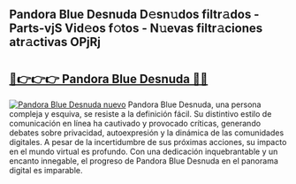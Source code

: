 ## Pandora Blue Desnuda D𝚎sn𝚞dos filtr𝚊dos - Parts-vjS Vid𝚎os f𝚘tos - N𝚞evas filtr𝚊ciones atr𝚊ctivas OPjRj

# <h2><a href="http://mb2wgz.tromn.icu/?c=Pandora+Blue+Desnuda">🔗👉👉👉 Pandora Blue Desnuda 🔗🔗</a></h2>

[![Pandora Blue Desnuda nuevo](https://i.imgur.com/pEAQMta.gif)](http://mb2wgz.tromn.icu/?c=Pandora+Blue+Desnuda)
Pandora Blue Desnuda, una persona compleja y esquiva, se resiste a la definición fácil. Su distintivo estilo de comunicación en línea ha cautivado y provocado críticas, generando debates sobre privacidad, autoexpresión y la dinámica de las comunidades digitales. A pesar de la incertidumbre de sus próximas acciones, su impacto en el mundo virtual es profundo. Con una dedicación inquebrantable y un encanto innegable, el progreso de Pandora Blue Desnuda en el panorama digital es imparable.
